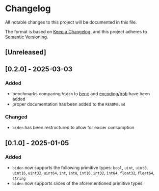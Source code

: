 # Changelog

All notable changes to this project will be documented in this file.

The format is based on [Keep a Changelog](https://keepachangelog.com/en/1.1.0/), and this project adheres to [Semantic Versioning](https://semver.org/spec/v2.0.0.html).

## [Unreleased]

## [0.2.0] - 2025-03-03

### Added

- benchmarks comparing `biden` to [benc](https://github.com/deneonet/benc) and [encoding/gob](https://pkg.go.dev/encoding/gob) have been added
- proper documentation has been added to the `README.md`

### Changed

- `biden` has been restructured to allow for easier consumption

## [0.1.0] - 2025-01-05

### Added

- `biden` now supports the following primitive types: `bool`, `uint`, `uint8`, `uint16`, `uint32`, `uint64`, `int`, `int8`, `int16`, `int32`, `int64`, `float32`, `float64`, `string`
- `biden` now supports slices of the aforementioned primitive types

